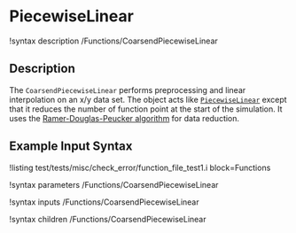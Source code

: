 # PiecewiseLinear

!syntax description /Functions/CoarsendPiecewiseLinear

## Description

The `CoarsendPiecewiseLinear` performs preprocessing and linear interpolation
on an x/y data set. The object  acts like
[`PiecewiseLinear`](/PiecewiseLinear.md)  except that it reduces the number of
function point at the start of the simulation. It uses the
[Ramer-Douglas-Peucker algorithm](https://en.wikipedia.org/wiki/Ramer%E2%80%93Douglas%E2%80%93Peucker_algorithm)
for data reduction.

## Example Input Syntax

!listing test/tests/misc/check_error/function_file_test1.i block=Functions

!syntax parameters /Functions/CoarsendPiecewiseLinear

!syntax inputs /Functions/CoarsendPiecewiseLinear

!syntax children /Functions/CoarsendPiecewiseLinear

